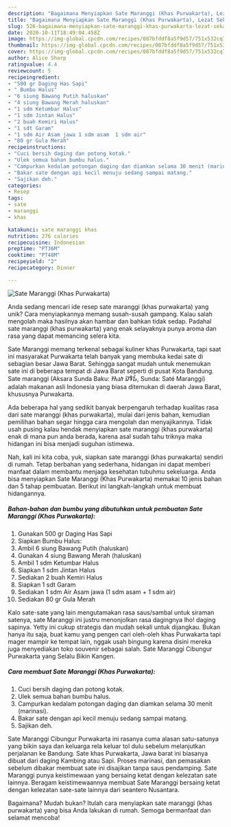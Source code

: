 ```yaml
---
description: "Bagaimana Menyiapkan Sate Maranggi (Khas Purwakarta), Lezat Sekali"
title: "Bagaimana Menyiapkan Sate Maranggi (Khas Purwakarta), Lezat Sekali"
slug: 526-bagaimana-menyiapkan-sate-maranggi-khas-purwakarta-lezat-sekali
date: 2020-10-11T18:49:04.458Z
image: https://img-global.cpcdn.com/recipes/087bfddf8a5f9d57/751x532cq70/sate-maranggi-khas-purwakarta-foto-resep-utama.jpg
thumbnail: https://img-global.cpcdn.com/recipes/087bfddf8a5f9d57/751x532cq70/sate-maranggi-khas-purwakarta-foto-resep-utama.jpg
cover: https://img-global.cpcdn.com/recipes/087bfddf8a5f9d57/751x532cq70/sate-maranggi-khas-purwakarta-foto-resep-utama.jpg
author: Alice Sharp
ratingvalue: 4.4
reviewcount: 5
recipeingredient:
- "500 gr Daging Has Sapi"
- " Bumbu Halus"
- "6 siung Bawang Putih haluskan"
- "4 siung Bawang Merah haluskan"
- "1 sdm Ketumbar Halus"
- "1 sdm Jintan Halus"
- "2 buah Kemiri Halus"
- "1 sdt Garam"
- "1 sdm Air Asam jawa 1 sdm asam  1 sdm air"
- "80 gr Gula Merah"
recipeinstructions:
- "Cuci bersih daging dan potong kotak."
- "Ulek semua bahan bumbu halus."
- "Campurkan kedalam potongan daging dan diamkan selama 30 menit (marinasi)."
- "Bakar sate dengan api kecil menuju sedang sampai matang."
- "Sajikan deh."
categories:
- Resep
tags:
- sate
- maranggi
- khas

katakunci: sate maranggi khas 
nutrition: 276 calories
recipecuisine: Indonesian
preptime: "PT36M"
cooktime: "PT48M"
recipeyield: "2"
recipecategory: Dinner

---
```



![Sate Maranggi (Khas Purwakarta)](https://img-global.cpcdn.com/recipes/087bfddf8a5f9d57/751x532cq70/sate-maranggi-khas-purwakarta-foto-resep-utama.jpg)

Anda sedang mencari ide resep sate maranggi (khas purwakarta) yang unik? Cara menyiapkannya memang susah-susah gampang. Kalau salah mengolah maka hasilnya akan hambar dan bahkan tidak sedap. Padahal sate maranggi (khas purwakarta) yang enak selayaknya punya aroma dan rasa yang dapat memancing selera kita.

Sate Maranggi memang terkenal sebagai kuliner khas Purwakarta, tapi saat ini masyarakat Purwakarta telah banyak yang membuka kedai sate di sebagian besar Jawa Barat. Sehingga sangat mudah untuk menemukan sate ini di beberapa tempat di Jawa Barat seperti di pusat Kota Bandung. Sate maranggi (Aksara Sunda Baku: ᮞᮒᮦ ᮙᮛᮀᮌᮤ, Sunda: Saté Maranggi) adalah makanan asli Indonesia yang biasa ditemukan di daerah Jawa Barat, khususnya Purwakarta.

Ada beberapa hal yang sedikit banyak berpengaruh terhadap kualitas rasa dari sate maranggi (khas purwakarta), mulai dari jenis bahan, kemudian pemilihan bahan segar hingga cara mengolah dan menyajikannya. Tidak usah pusing kalau hendak menyiapkan sate maranggi (khas purwakarta) enak di mana pun anda berada, karena asal sudah tahu triknya maka hidangan ini bisa menjadi suguhan istimewa.


Nah, kali ini kita coba, yuk, siapkan sate maranggi (khas purwakarta) sendiri di rumah. Tetap berbahan yang sederhana, hidangan ini dapat memberi manfaat dalam membantu menjaga kesehatan tubuhmu sekeluarga. Anda bisa menyiapkan Sate Maranggi (Khas Purwakarta) memakai 10 jenis bahan dan 5 tahap pembuatan. Berikut ini langkah-langkah untuk membuat hidangannya.

<!--inarticleads1-->

##### Bahan-bahan dan bumbu yang dibutuhkan untuk pembuatan Sate Maranggi (Khas Purwakarta):

1. Gunakan 500 gr Daging Has Sapi
1. Siapkan  Bumbu Halus:
1. Ambil 6 siung Bawang Putih (haluskan)
1. Gunakan 4 siung Bawang Merah (haluskan)
1. Ambil 1 sdm Ketumbar Halus
1. Siapkan 1 sdm Jintan Halus
1. Sediakan 2 buah Kemiri Halus
1. Siapkan 1 sdt Garam
1. Sediakan 1 sdm Air Asam jawa (1 sdm asam + 1 sdm air)
1. Sediakan 80 gr Gula Merah


Kalo sate-sate yang lain mengutamakan rasa saus/sambal untuk siraman satenya, sate Maranggi ini justru menonjolkan rasa dagingnya lho! daging sapinya. Yetty ini cukup strategis dan mudah sekali untuk dijangkau. Bukan hanya itu saja, buat kamu yang pengen cari oleh-oleh khas Purwakarta tapi mager mampir ke tempat lain, nggak usah bingung karena disini mereka juga menyediakan toko souvenir sebagai salah. Sate Maranggi Cibungur Purwakarta yang Selalu Bikin Kangen. 

<!--inarticleads2-->

##### Cara membuat Sate Maranggi (Khas Purwakarta):

1. Cuci bersih daging dan potong kotak.
1. Ulek semua bahan bumbu halus.
1. Campurkan kedalam potongan daging dan diamkan selama 30 menit (marinasi).
1. Bakar sate dengan api kecil menuju sedang sampai matang.
1. Sajikan deh.


Sate Maranggi Cibungur Purwakarta ini rasanya cuma alasan satu-satunya yang bikin saya dan keluarga rela keluar tol dulu sebelum melanjutkan perjalanan ke Bandung. Sate khas Purwakarta, Jawa barat ini biasanya dibuat dari daging Kambing atau Sapi. Proses marinasi, dan pemasakan sebelum dibakar membuat sate ini disajikan tanpa saus pendamping. Sate Maranggi punya keistimewaan yang bersaing ketat dengan kelezatan sate lainnya. Beragam keistimewaannya membuat Sate Maranggi bersaing ketat dengan kelezatan sate-sate lainnya dari seantero Nusantara. 

Bagaimana? Mudah bukan? Itulah cara menyiapkan sate maranggi (khas purwakarta) yang bisa Anda lakukan di rumah. Semoga bermanfaat dan selamat mencoba!
